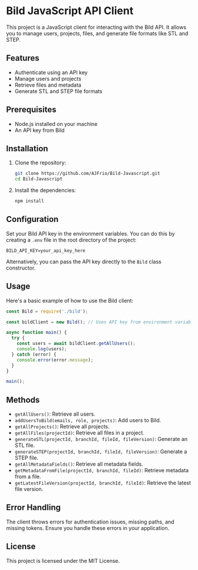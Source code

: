 # Bild JavaScript API Client

This project is a JavaScript client for interacting with the Bild API. It allows you to manage users, projects, files, and generate file formats like STL and STEP.

## Features

- Authenticate using an API key
- Manage users and projects
- Retrieve files and metadata
- Generate STL and STEP file formats

## Prerequisites

- Node.js installed on your machine
- An API key from Bild

## Installation

1. Clone the repository:

   ```bash
   git clone https://github.com/AJFrio/Bild-Javascript.git
   cd Bild-Javascript
   ```

2. Install the dependencies:

   ```bash
   npm install
   ```

## Configuration

Set your Bild API key in the environment variables. You can do this by creating a `.env` file in the root directory of the project:

```
BILD_API_KEY=your_api_key_here
```

Alternatively, you can pass the API key directly to the `Bild` class constructor.

## Usage

Here's a basic example of how to use the Bild client:

```javascript
const Bild = require('./bild');

const bildClient = new Bild(); // Uses API key from environment variables

async function main() {
  try {
    const users = await bildClient.getAllUsers();
    console.log(users);
  } catch (error) {
    console.error(error.message);
  }
}

main();
```

## Methods

- `getAllUsers()`: Retrieve all users.
- `addUsersToBild(emails, role, projects)`: Add users to Bild.
- `getAllProjects()`: Retrieve all projects.
- `getAllFiles(projectId)`: Retrieve all files in a project.
- `generateSTL(projectId, branchId, fileId, fileVersion)`: Generate an STL file.
- `generateSTEP(projectId, branchId, fileId, fileVersion)`: Generate a STEP file.
- `getAllMetadataFields()`: Retrieve all metadata fields.
- `getMetadataFromFile(projectId, branchId, fileId)`: Retrieve metadata from a file.
- `getLatestFileVersion(projectId, branchId, fileId)`: Retrieve the latest file version.

## Error Handling

The client throws errors for authentication issues, missing paths, and missing tokens. Ensure you handle these errors in your application.

## License

This project is licensed under the MIT License. 